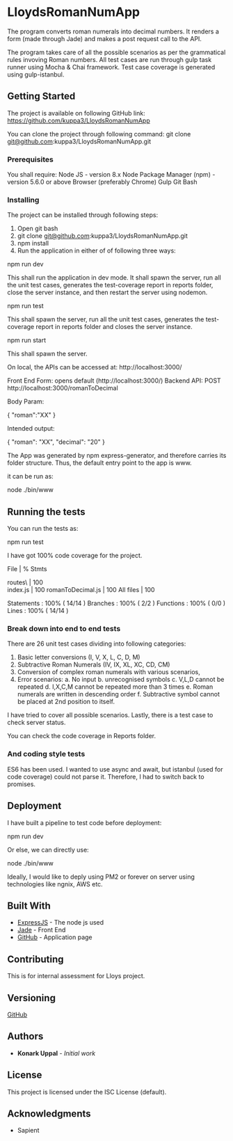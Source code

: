 # LloydsRomanNumApp

The program converts roman numerals into decimal numbers.
It renders a form (made through Jade) and makes a post request call to the API. 

The program takes care of all the possible scenarios as per the grammatical rules invoving Roman numbers.
All test cases are run through gulp task runner using Mocha & Chai framework.
Test case coverage is generated using gulp-istanbul.


## Getting Started

The project is available on following GitHub link:
https://github.com/kuppa3/LloydsRomanNumApp 

You can clone the project through following command:
git clone git@github.com:kuppa3/LloydsRomanNumApp.git



### Prerequisites

You shall require:
Node JS - version 8.x
Node Package Manager (npm) - version 5.6.0 or above
Browser (preferably Chrome)
Gulp
Git Bash

### Installing

The project can be installed through following steps:
1. Open git bash
2. git clone git@github.com:kuppa3/LloydsRomanNumApp.git
3. npm install
4. Run the application in either of of following three ways:

npm run dev

This shall run the application in dev mode.
It shall spawn the server, run all the unit test cases, 
generates the test-coverage report in reports folder,
close the server instance,
and then restart the server using nodemon.

npm run test

This shall spawn the server, run all the unit test cases,
generates the test-coverage report in reports folder
and closes the server instance.

npm run start

This shall spawn the server.


On local, the APIs can be accessed at:
http://localhost:3000/

Front End Form: opens default (http://localhost:3000/)
Backend API: POST http://localhost:3000/romanToDecimal

Body Param:

{
	"roman":"XX"
}

Intended output:

{
    "roman": "XX",
    "decimal": "20"
}

The App was generated by npm express-generator, and therefore carries its folder structure.
Thus, the default entry point to the app is www.

it can be run as:

node ./bin/www

## Running the tests

You can run the tests as:

npm run test

I have got 100% code coverage for the project.

File                |  % Stmts 

 routes\            |      100  
  index.js          |      100 
  romanToDecimal.js |      100 
All files           |      100 


Statements   : 100% ( 14/14 )
Branches     : 100% ( 2/2 )
Functions    : 100% ( 0/0 )
Lines        : 100% ( 14/14 )



### Break down into end to end tests

There are 26 unit test cases dividing into following categories:

1. Basic letter conversions (I, V, X, L, C, D, M)
2. Subtractive Roman Numerals (IV, IX, XL, XC, CD, CM)
3. Conversion of complex roman numerals with various scenarios,
4. Error scenarios: 
   a. No input
   b. unrecognised symbols
   c. V,L,D cannot be repeated
   d. I,X,C,M cannot be repeated more than 3 times
   e. Roman numerals are written in descending order
   f. Subtractive symbol cannot be placed at 2nd position to itself.

I have tried to cover all possible scenarios. 
Lastly, there is a test case to check server status.

You can check the code coverage in Reports folder.


### And coding style tests

ES6 has been used. 
I wanted to use async and await, but istanbul (used for code coverage) could not parse it.
Therefore, I had to switch back to promises.

## Deployment

I have built a pipeline to test code before deployment:

npm run dev

Or else, we can directly use:

node ./bin/www

Ideally, I would like to deply using PM2 or forever on server using technologies like ngnix, AWS etc.

## Built With

* [ExpressJS](https://expressjs.com/) - The node js used
* [Jade](http://jade-lang.com/) - Front End
* [GitHub](https://github.com/kuppa3/LloydsRomanNumApp) - Application page

## Contributing

This is for internal assessment for Lloys project.

## Versioning

[GitHub](https://github.com/kuppa3/LloydsRomanNumApp)

## Authors

* **Konark Uppal** - *Initial work* 


## License

This project is licensed under the ISC License (default).

## Acknowledgments

* Sapient



